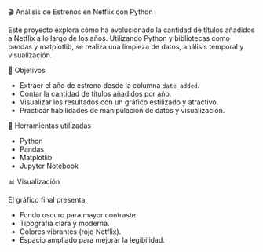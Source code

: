 🎬 Análisis de Estrenos en Netflix con Python

Este proyecto explora cómo ha evolucionado la cantidad de títulos añadidos a Netflix a lo largo de los años. Utilizando Python y bibliotecas como pandas y matplotlib, se realiza una limpieza de datos, análisis temporal y visualización.

📌 Objetivos

- Extraer el año de estreno desde la columna `date_added`.
- Contar la cantidad de títulos añadidos por año.
- Visualizar los resultados con un gráfico estilizado y atractivo.
- Practicar habilidades de manipulación de datos y visualización.

🧰 Herramientas utilizadas

- Python 
- Pandas
- Matplotlib
- Jupyter Notebook

📊 Visualización

El gráfico final presenta:

- Fondo oscuro para mayor contraste.
- Tipografía clara y moderna.
- Colores vibrantes (rojo Netflix).
- Espacio ampliado para mejorar la legibilidad.




